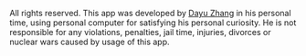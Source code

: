 All rights reserved.
This app was developed by [Dayu Zhang](zhangd@gmail.com) in his personal time, using personal computer for satisfying his personal curiosity. He is not responsible for any violations, penalties, jail time, injuries, divorces or nuclear wars caused by usage of this app.
